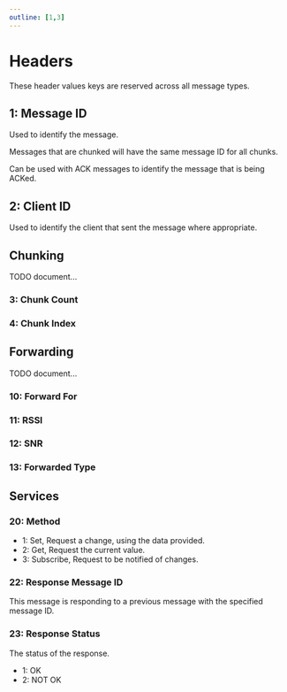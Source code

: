 ```yaml
---
outline: [1,3]
---
```


<script setup>
import ProtocolHeaders from '../../components/ProtocolHeaders.vue'
</script>

# Headers

These header values keys are reserved across all message types.

<ProtocolHeaders/>

## 1: Message ID

Used to identify the message.

Messages that are chunked will have the same message ID for all chunks.

Can be used with ACK messages to identify the message that is being ACKed.

## 2: Client ID

Used to identify the client that sent the message where appropriate.

## Chunking

TODO document...

### 3: Chunk Count
### 4: Chunk Index

## Forwarding

TODO document...

### 10: Forward For
### 11: RSSI
### 12: SNR
### 13: Forwarded Type

## Services

### 20: Method

- 1: Set, Request a change, using the data provided.
- 2: Get, Request the current value.
- 3: Subscribe, Request to be notified of changes.

### 22: Response Message ID

This message is responding to a previous message with the specified message ID.

### 23: Response Status

The status of the response.

 - 1: OK
 - 2: NOT OK
